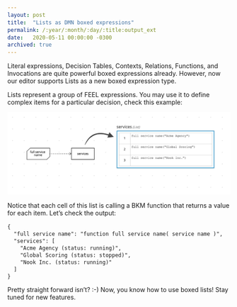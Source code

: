 ```yaml
---
layout: post
title:  "Lists as DMN boxed expressions"
permalink: /:year/:month/:day/:title:output_ext
date:   2020-05-11 00:00:00 -0300
archived: true
---
```


Literal expressions, Decision Tables, Contexts, Relations, Functions, and Invocations are quite powerful boxed expressions already. However, now our editor supports Lists as a new boxed expression type.

Lists represent a group of FEEL expressions. You may use it to define complex items for a particular decision, check this example:

[![List boxed expression](/assets/lists-as-dmn-boxed-expressions.png "List boxed expression")](/assets/lists-as-dmn-boxed-expressions.png)

Notice that each cell of this list is calling a BKM function that returns a value for each item. Let’s check the output:

```
{
  "full service name": "function full service name( service name )",
  "services": [
    "Acme Agency (status: running)",
    "Global Scoring (status: stopped)",
    "Nook Inc. (status: running)"
  ]
}
```

Pretty straight forward isn’t? :-) Now, you know how to use boxed lists! Stay tuned for new features.
